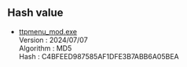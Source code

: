 ## Hash value

  - [ttpmenu_mod.exe](https://github.com/hkanou/ttpmacro/raw/main/ttpmenu1/Release/ttpmenu_mod.exe)  
    Version   : 2024/07/07  
    Algorithm : MD5  
    Hash      : C4BFEED987585AF1DFE3B7ABB6A05BEA
